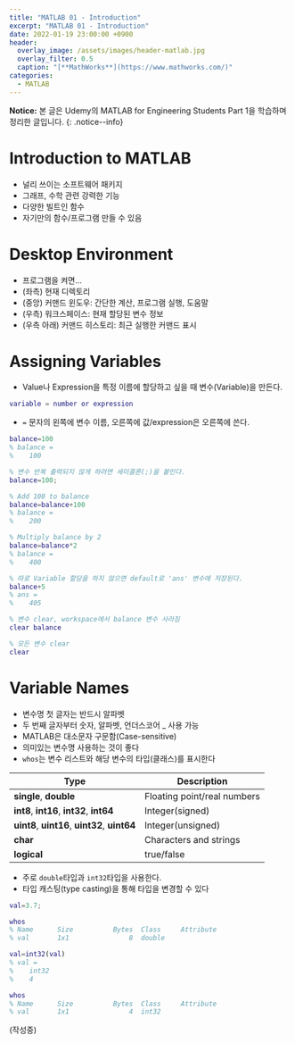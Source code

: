 ```yaml
---
title: "MATLAB 01 - Introduction"
excerpt: "MATLAB 01 - Introduction"
date: 2022-01-19 23:00:00 +0900
header:
  overlay_image: /assets/images/header-matlab.jpg
  overlay_filter: 0.5
  caption: "[**MathWorks**](https://www.mathworks.com/)"
categories:
  - MATLAB
---
```

**Notice:** 본 글은 Udemy의 MATLAB for Engineering Students Part 1을 학습하며 정리한 글입니다.
{: .notice--info}

# Introduction to MATLAB
- 널리 쓰이는 소프트웨어 패키지
- 그래프, 수학 관련 강력한 기능
- 다양한 빌트인 함수
- 자기만의 함수/프로그램 만들 수 있음

# Desktop Environment
- 프로그램을 켜면...
- (좌측) 현재 디렉토리
- (중앙) 커맨드 윈도우: 간단한 계산, 프로그램 실행, 도움말
- (우측) 워크스페이스: 현재 할당된 변수 정보
- (우측 아래) 커맨드 히스토리: 최근 실행한 커맨드 표시

# Assigning Variables
- Value나 Expression을 특정 이름에 할당하고 싶을 때 변수(Variable)을 만든다.
```matlab
variable = number or expression
```
- `=` 문자의 왼쪽에 변수 이름, 오른쪽에 값/expression은 오른쪽에 쓴다.  
```matlab
balance=100 
% balance =
%    100

% 변수 반복 출력되지 않게 하려면 세미콜론(;)을 붙인다.
balance=100;

% Add 100 to balance
balance=balance+100
% balance =
%    200

% Multiply balance by 2
balance=balance*2
% balance =
%    400

% 따로 Variable 할당을 하지 않으면 default로 'ans' 변수에 저장된다.
balance+5
% ans = 
%    405

% 변수 clear, workspace에서 balance 변수 사라짐
clear balance

% 모든 변수 clear
clear
```

# Variable Names
- 변수명 첫 글자는 반드시 알파벳
- 두 번째 글자부터 숫자, 알파벳, 언더스코어 _ 사용 가능
- MATLAB은 대소문자 구문함(Case-sensitive)
- 의미있는 변수명 사용하는 것이 좋다
- `whos`는 변수 리스트와 해당 변수의 타입(클래스)를 표시한다  

| Type                                         | Description                 |
|----------------------------------------------|-----------------------------|
| **single**, **double**                       | Floating point/real numbers |
| **int8**, **int16**, **int32**, **int64**    | Integer(signed)             |
| **uint8**, **uint16**, **uint32**, **uint64**| Integer(unsigned)           |
| **char**                                     | Characters and strings      |
| **logical**                                  | true/false                  |

- 주로 `double`타입과 `int32`타입을 사용한다.
- 타입 캐스팅(type casting)을 통해 타입을 변경할 수 있다

```matlab
val=3.7;

whos
% Name      Size          Bytes  Class     Attribute
% val       1x1               8  double

val=int32(val)
% val =
%    int32
%    4

whos
% Name      Size          Bytes  Class     Attribute
% val       1x1               4  int32
```

(작성중)